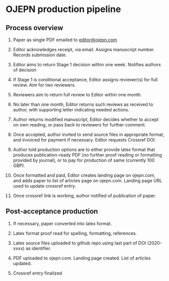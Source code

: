 # OJEPN production pipeline

## Process overview

1. Paper as single PDF emailed to editor@ojepn.com

1. Editor acknowledges receipt, via email. Assigns manuscript number. Records submission date.

1. Editor aims to return Stage 1 decision within one week. Notifies authors of decision

1. If Stage 1 is conditional acceptance, Editor assigns reviewer(s) for full review. Aim for two
reviewers.

1. Reviewers aim to return full review to Editor within one month.

1. No later than one month, Editor returns such reviews as received to author, with supporting letter indicating needed actions.

1. Author returns modified manuscript, Editor decides whether to accept on own reading, or pass back to reviewers for further comment. 

1. Once accepted, author invited to send source files in appropriate format, and invoiced for payment if necessary. Editor requests Crossref DOI.

1. Author told production options are to either provide latex format that produces publication-ready PDF (no further proof reading or formatting provided by journal), or to pay for production of same (currently 100 GBP). 

1. Once formatted and paid, Editor creates landing page on ojepn.com, and adds paper to list of articles page on ojepn.com. Landing page URL used to update crossref entry.

1. Once crossref link is working, author notified of publication of paper.

## Post-acceptance production

1. If necessary, paper converted into latex format.

1. Latex format proof read for spelling, formatting, references. 

1. Latex source files uploaded to github repo using last part of DOI (2020-xxxx) as identifier.

1. PDF uploaded to ojepn.com. Landing page created. List of articles updated.

1. Crossref entry finalized
